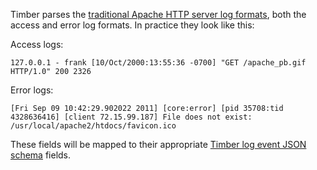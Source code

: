 Timber parses the [traditional Apache HTTP server log formats](https://httpd.apache.org/docs/2.4/logs.html#page-header), both the access and error log formats. In practice they look like this:

Access logs:

```
127.0.0.1 - frank [10/Oct/2000:13:55:36 -0700] "GET /apache_pb.gif HTTP/1.0" 200 2326
```

Error logs:

```
[Fri Sep 09 10:42:29.902022 2011] [core:error] [pid 35708:tid 4328636416] [client 72.15.99.187] File does not exist: /usr/local/apache2/htdocs/favicon.ico
```

These fields will be mapped to their appropriate [Timber log event JSON schema](/concepts/log-event-json-schema) fields.

